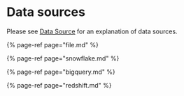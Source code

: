 # Data sources

Please see [Data Source](../../getting-started/concepts/feature-view.md#data-source) for an explanation of data sources.

{% page-ref page="file.md" %}

{% page-ref page="snowflake.md" %}

{% page-ref page="bigquery.md" %}

{% page-ref page="redshift.md" %}
